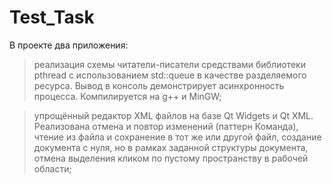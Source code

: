 # Test_Task

В проекте два приложения:

> реализация схемы читатели-писатели средствами библиотеки pthread с использованием std::queue в качестве разделяемого ресурса. Вывод в консоль демонстрирует асинхронность процесса. Компилируется на g++ и MinGW;
 
> упрощённый редактор XML файлов на базе Qt Widgets  и Qt XML. Реализована отмена и повтор изменений (паттерн Команда), чтение из файла и сохранение в тот же или другой файл, создание документа с нуля, но в рамках заданной структуры документа, отмена выделения кликом по пустому пространству в рабочей области;
